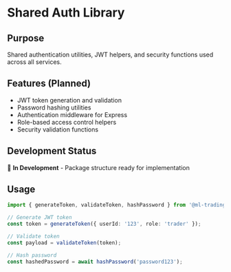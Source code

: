 # Shared Auth Library

## Purpose
Shared authentication utilities, JWT helpers, and security functions used across all services.

## Features (Planned)
- JWT token generation and validation
- Password hashing utilities
- Authentication middleware for Express
- Role-based access control helpers
- Security validation functions

## Development Status
🚧 **In Development** - Package structure ready for implementation

## Usage
```typescript
import { generateToken, validateToken, hashPassword } from '@ml-trading/auth';

// Generate JWT token
const token = generateToken({ userId: '123', role: 'trader' });

// Validate token
const payload = validateToken(token);

// Hash password
const hashedPassword = await hashPassword('password123');
```